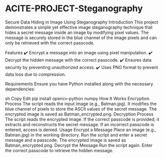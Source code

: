 # ACITE-PROJECT-Steganography

Secure Data Hiding in Image Using Steganography
Introduction
This project demonstrates a simple yet effective image steganography technique that hides a secret message inside an image by modifying pixel values. The message is securely stored in the blue channel of the image pixels and can only be retrieved with the correct passcode.

Features
✔️ Encrypt a message into an image using pixel manipulation.
✔️ Decrypt the hidden message with the correct passcode.
✔️ Ensures data security by preventing unauthorized access.
✔️ Uses PNG format to prevent data loss due to compression.

Requirements
Ensure you have Python installed along with the necessary dependencies:

sh
Copy
Edit
pip install opencv-python numpy
How It Works
Encryption Process
The script reads the input image (e.g., Batman.jpg).
It modifies the blue channel of pixels to store the ASCII values of the secret message.
The encrypted image is saved as Batman_encrypted.png.
Decryption Process
The script reads the encrypted image.
If the correct passcode is provided, it extracts and reconstructs the secret message.
If an incorrect passcode is entered, access is denied.
Usage
Encrypt a Message
Place an image (e.g., Batman.jpg) in the working directory.
Run the script and enter a secret message and a passcode.
The encrypted image is saved as Batman_encrypted.png.
Decrypt the Message
Run the script again.
Enter the correct passcode to retrieve the hidden message.
